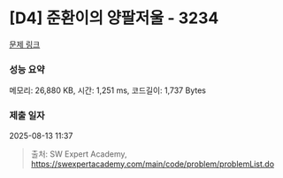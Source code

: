# [D4] 준환이의 양팔저울 - 3234 

[문제 링크](https://swexpertacademy.com/main/code/problem/problemDetail.do?contestProbId=AWAe7XSKfUUDFAUw) 

### 성능 요약

메모리: 26,880 KB, 시간: 1,251 ms, 코드길이: 1,737 Bytes

### 제출 일자

2025-08-13 11:37



> 출처: SW Expert Academy, https://swexpertacademy.com/main/code/problem/problemList.do